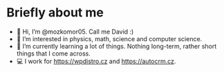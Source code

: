# Briefly about me

- 👋 Hi, I’m @mozkomor05. Call me David :)
- 👀 I’m interested in physics, math, science and computer science.
- 🌱 I’m currently learning a lot of things. Nothing long-term, rather short things that I come across.
- 💻 I work for https://wpdistro.cz and https://autocrm.cz.

<!---
mozkomor05/mozkomor05 is a ✨ special ✨ repository because its `README.md` (this file) appears on your GitHub profile.
You can click the Preview link to take a look at your changes.
--->

